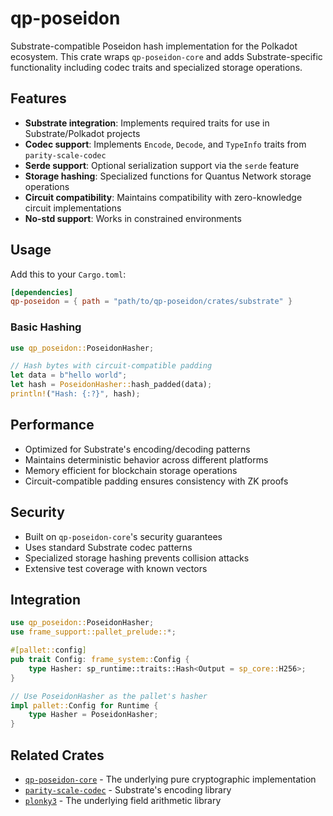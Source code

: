 # qp-poseidon

Substrate-compatible Poseidon hash implementation for the Polkadot ecosystem. This crate wraps `qp-poseidon-core` and adds Substrate-specific functionality including codec traits and specialized storage operations.

## Features

- **Substrate integration**: Implements required traits for use in Substrate/Polkadot projects
- **Codec support**: Implements `Encode`, `Decode`, and `TypeInfo` traits from `parity-scale-codec`
- **Serde support**: Optional serialization support via the `serde` feature
- **Storage hashing**: Specialized functions for Quantus Network storage operations
- **Circuit compatibility**: Maintains compatibility with zero-knowledge circuit implementations
- **No-std support**: Works in constrained environments

## Usage

Add this to your `Cargo.toml`:

```toml
[dependencies]
qp-poseidon = { path = "path/to/qp-poseidon/crates/substrate" }
```

### Basic Hashing

```rust
use qp_poseidon::PoseidonHasher;

// Hash bytes with circuit-compatible padding
let data = b"hello world";
let hash = PoseidonHasher::hash_padded(data);
println!("Hash: {:?}", hash);
```

## Performance

- Optimized for Substrate's encoding/decoding patterns
- Maintains deterministic behavior across different platforms
- Memory efficient for blockchain storage operations
- Circuit-compatible padding ensures consistency with ZK proofs

## Security

- Built on `qp-poseidon-core`'s security guarantees
- Uses standard Substrate codec patterns
- Specialized storage hashing prevents collision attacks
- Extensive test coverage with known vectors

## Integration

```rust
use qp_poseidon::PoseidonHasher;
use frame_support::pallet_prelude::*;

#[pallet::config]
pub trait Config: frame_system::Config {
    type Hasher: sp_runtime::traits::Hash<Output = sp_core::H256>;
}

// Use PoseidonHasher as the pallet's hasher
impl pallet::Config for Runtime {
    type Hasher = PoseidonHasher;
}
```

## Related Crates

- [`qp-poseidon-core`](../core) - The underlying pure cryptographic implementation
- [`parity-scale-codec`](https://github.com/paritytech/parity-scale-codec) - Substrate's encoding library
- [`plonky3`](https://github.com/0xPolygonZero/plonky3) - The underlying field arithmetic library

